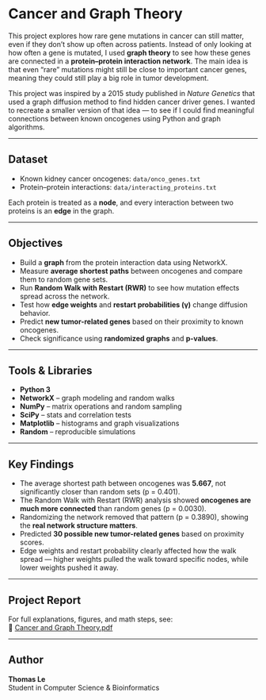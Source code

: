 # Cancer and Graph Theory

This project explores how rare gene mutations in cancer can still matter, even if they don’t show up often across patients. Instead of only looking at how often a gene is mutated, I used **graph theory** to see how these genes are connected in a **protein–protein interaction network**. The main idea is that even “rare” mutations might still be close to important cancer genes, meaning they could still play a big role in tumor development.

This project was inspired by a 2015 study published in *Nature Genetics* that used a graph diffusion method to find hidden cancer driver genes. I wanted to recreate a smaller version of that idea — to see if I could find meaningful connections between known oncogenes using Python and graph algorithms.

---

## Dataset
- Known kidney cancer oncogenes: `data/onco_genes.txt`  
- Protein–protein interactions: `data/interacting_proteins.txt`

Each protein is treated as a **node**, and every interaction between two proteins is an **edge** in the graph.

---

## Objectives
- Build a **graph** from the protein interaction data using NetworkX.  
- Measure **average shortest paths** between oncogenes and compare them to random gene sets.  
- Run **Random Walk with Restart (RWR)** to see how mutation effects spread across the network.  
- Test how **edge weights** and **restart probabilities (γ)** change diffusion behavior.  
- Predict **new tumor-related genes** based on their proximity to known oncogenes.  
- Check significance using **randomized graphs** and **p-values**.

---

## Tools & Libraries
- **Python 3**
- **NetworkX** – graph modeling and random walks  
- **NumPy** – matrix operations and random sampling  
- **SciPy** – stats and correlation tests  
- **Matplotlib** – histograms and graph visualizations  
- **Random** – reproducible simulations

---

## Key Findings
- The average shortest path between oncogenes was **5.667**, not significantly closer than random sets (p = 0.401).  
- The Random Walk with Restart (RWR) analysis showed **oncogenes are much more connected** than random genes (p = 0.0030).  
- Randomizing the network removed that pattern (p = 0.3890), showing the **real network structure matters**.  
- Predicted **30 possible new tumor-related genes** based on proximity scores.  
- Edge weights and restart probability clearly affected how the walk spread — higher weights pulled the walk toward specific nodes, while lower weights pushed it away.

---

## Project Report
For full explanations, figures, and math steps, see:  
📄 [Cancer and Graph Theory.pdf](https://github.com/user-attachments/files/22854158/Cancer.and.Graph.Theory.pdf)



---

## Author
**Thomas Le**  
Student in Computer Science & Bioinformatics
